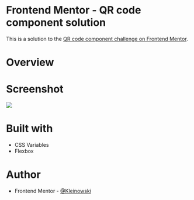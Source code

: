 # Frontend Mentor - QR code component solution

This is a solution to the [QR code component challenge on Frontend Mentor](https://www.frontendmentor.io/challenges/qr-code-component-iux_sIO_H).

# Overview

# Screenshot

![](https://imgur.com/bmI2tLx)

# Built with

- CSS Variables
- Flexbox

# Author

- Frontend Mentor - [@Kleinowski](https://www.frontendmentor.io/profile/Kleinowski)
